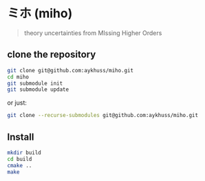 # ミホ (miho) 
> theory uncertainties from MIssing Higher Orders

## clone the repository

```bash
git clone git@github.com:aykhuss/miho.git
cd miho
git submodule init
git submodule update
```

or just:
```bash
git clone --recurse-submodules git@github.com:aykhuss/miho.git
```

## Install

```bash
mkdir build
cd build
cmake ..
make
```
